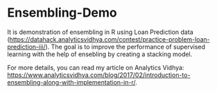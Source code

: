 # Ensembling-Demo

It is demonstration of ensembling in R using Loan Prediction data (https://datahack.analyticsvidhya.com/contest/practice-problem-loan-prediction-iii/). The goal is to improve the performance of supervised learning with the help of ensebling by creating a stacking model.

For more details, you can read my article on Analytics Vidhya: https://www.analyticsvidhya.com/blog/2017/02/introduction-to-ensembling-along-with-implementation-in-r/.
